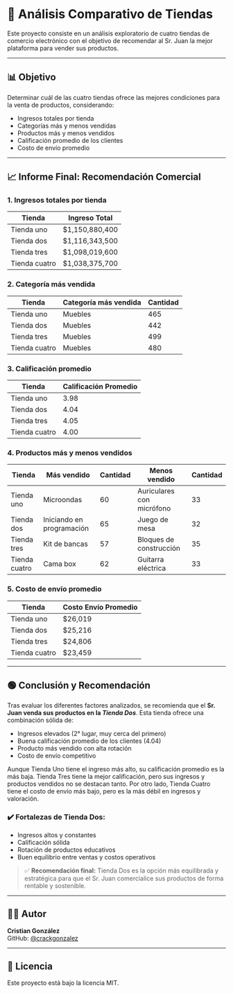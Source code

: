 
# 🛒 Análisis Comparativo de Tiendas

Este proyecto consiste en un análisis exploratorio de cuatro tiendas de comercio electrónico con el objetivo de recomendar al Sr. Juan la mejor plataforma para vender sus productos.

---

## 📊 Objetivo

Determinar cuál de las cuatro tiendas ofrece las mejores condiciones para la venta de productos, considerando:

- Ingresos totales por tienda
- Categorías más y menos vendidas
- Productos más y menos vendidos
- Calificación promedio de los clientes
- Costo de envío promedio

---

## 📈 Informe Final: Recomendación Comercial

### **1. Ingresos totales por tienda**

| Tienda         | Ingreso Total      |
|----------------|--------------------|
| Tienda uno     | $1,150,880,400     |
| Tienda dos     | $1,116,343,500     |
| Tienda tres    | $1,098,019,600     |
| Tienda cuatro  | $1,038,375,700     |

### **2. Categoría más vendida**

| Tienda         | Categoría más vendida | Cantidad |
|----------------|------------------------|----------|
| Tienda uno     | Muebles                | 465      |
| Tienda dos     | Muebles                | 442      |
| Tienda tres    | Muebles                | 499      |
| Tienda cuatro  | Muebles                | 480      |

### **3. Calificación promedio**

| Tienda         | Calificación Promedio |
|----------------|------------------------|
| Tienda uno     | 3.98                   |
| Tienda dos     | 4.04                   |
| Tienda tres    | 4.05                   |
| Tienda cuatro  | 4.00                   |

### **4. Productos más y menos vendidos**

| Tienda         | Más vendido                  | Cantidad | Menos vendido             | Cantidad |
|----------------|-------------------------------|----------|---------------------------|----------|
| Tienda uno     | Microondas                    | 60       | Auriculares con micrófono | 33       |
| Tienda dos     | Iniciando en programación     | 65       | Juego de mesa             | 32       |
| Tienda tres    | Kit de bancas                 | 57       | Bloques de construcción   | 35       |
| Tienda cuatro  | Cama box                      | 62       | Guitarra eléctrica        | 33       |

### **5. Costo de envío promedio**

| Tienda         | Costo Envío Promedio |
|----------------|-----------------------|
| Tienda uno     | $26,019               |
| Tienda dos     | $25,216               |
| Tienda tres    | $24,806               |
| Tienda cuatro  | $23,459               |

---

## 🟢 Conclusión y Recomendación

Tras evaluar los diferentes factores analizados, se recomienda que el **Sr. Juan venda sus productos en la _Tienda Dos_**. Esta tienda ofrece una combinación sólida de:

- Ingresos elevados (2° lugar, muy cerca del primero)
- Buena calificación promedio de los clientes (4.04)
- Producto más vendido con alta rotación
- Costo de envío competitivo

Aunque Tienda Uno tiene el ingreso más alto, su calificación promedio es la más baja. Tienda Tres tiene la mejor calificación, pero sus ingresos y productos vendidos no se destacan tanto. Por otro lado, Tienda Cuatro tiene el costo de envío más bajo, pero es la más débil en ingresos y valoración.

### ✔️ Fortalezas de Tienda Dos:
- Ingresos altos y constantes
- Calificación sólida
- Rotación de productos educativos
- Buen equilibrio entre ventas y costos operativos

> ✅ **Recomendación final:** Tienda Dos es la opción más equilibrada y estratégica para que el Sr. Juan comercialice sus productos de forma rentable y sostenible.

---

## 🧑‍💻 Autor

**Cristian González**  
GitHub: [@crackgonzalez](https://github.com/crackgonzalez)

---

## 📃 Licencia

Este proyecto está bajo la licencia MIT.

